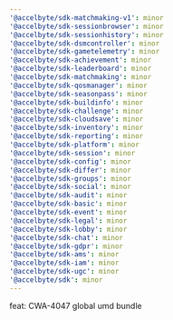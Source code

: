 ```yaml
---
'@accelbyte/sdk-matchmaking-v1': minor
'@accelbyte/sdk-sessionbrowser': minor
'@accelbyte/sdk-sessionhistory': minor
'@accelbyte/sdk-dsmcontroller': minor
'@accelbyte/sdk-gametelemetry': minor
'@accelbyte/sdk-achievement': minor
'@accelbyte/sdk-leaderboard': minor
'@accelbyte/sdk-matchmaking': minor
'@accelbyte/sdk-qosmanager': minor
'@accelbyte/sdk-seasonpass': minor
'@accelbyte/sdk-buildinfo': minor
'@accelbyte/sdk-challenge': minor
'@accelbyte/sdk-cloudsave': minor
'@accelbyte/sdk-inventory': minor
'@accelbyte/sdk-reporting': minor
'@accelbyte/sdk-platform': minor
'@accelbyte/sdk-session': minor
'@accelbyte/sdk-config': minor
'@accelbyte/sdk-differ': minor
'@accelbyte/sdk-groups': minor
'@accelbyte/sdk-social': minor
'@accelbyte/sdk-audit': minor
'@accelbyte/sdk-basic': minor
'@accelbyte/sdk-event': minor
'@accelbyte/sdk-legal': minor
'@accelbyte/sdk-lobby': minor
'@accelbyte/sdk-chat': minor
'@accelbyte/sdk-gdpr': minor
'@accelbyte/sdk-ams': minor
'@accelbyte/sdk-iam': minor
'@accelbyte/sdk-ugc': minor
'@accelbyte/sdk': minor
---
```


feat: CWA-4047 global umd bundle